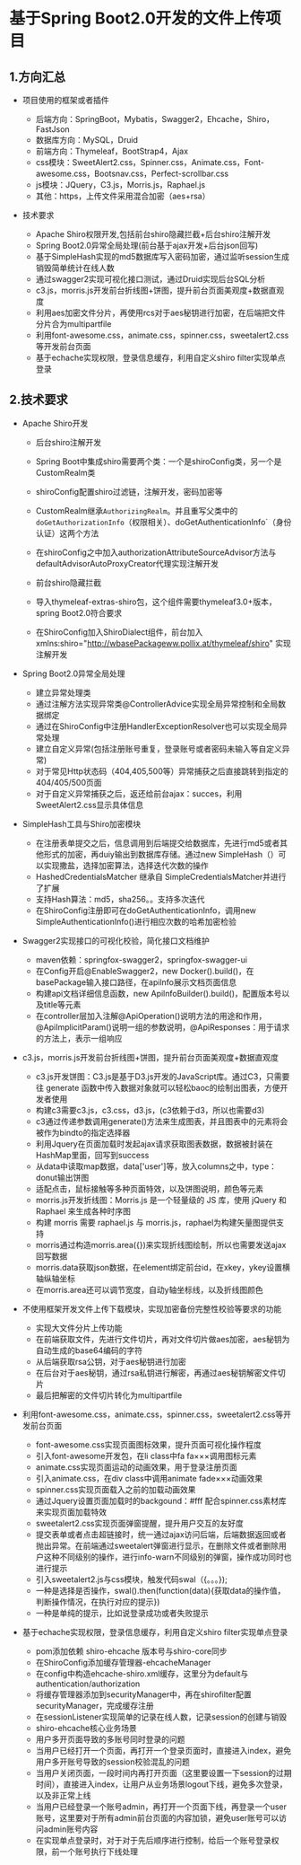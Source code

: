    # 基于Spring Boot2.0开发的文件上传项目
## 1.方向汇总

- 项目使用的框架或者插件
  - 后端方向：SpringBoot，Mybatis，Swagger2，Ehcache，Shiro，FastJson
  - 数据库方向：MySQL，Druid
  - 前端方向：Thymeleaf，BootStrap4，Ajax
  - css模块：SweetAlert2.css，Spinner.css，Animate.css，Font-awesome.css，Bootsnav.css，Perfect-scrollbar.css
  - js模块：JQuery，C3.js，Morris.js，Raphael.js
  - 其他：https，上传文件采用混合加密（aes+rsa）

- 技术要求
  - Apache Shiro权限开发,包括前台shiro隐藏拦截+后台shiro注解开发
  - Spring Boot2.0异常全局处理(前台基于ajax开发+后台json回写)
  - 基于SimpleHash实现的md5数据库写入密码加密，通过监听session生成销毁简单统计在线人数
  - 通过swagger2实现可视化接口测试，通过Druid实现后台SQL分析
  - c3.js，morris.js开发前台折线图+饼图，提升前台页面美观度+数据直观度
  - 利用aes加密文件分片，再使用rcs对于aes秘钥进行加密，在后端把文件分片合为multipartfile
  - 利用font-awesome.css，animate.css，spinner.css，sweetalert2.css等开发前台页面
  - 基于echache实现权限，登录信息缓存，利用自定义shiro filter实现单点登录


## 2.技术要求

- Apache Shiro开发

  - 后台shiro注解开发
   - Spring Boot中集成shiro需要两个类：一个是shiroConfig类，另一个是CustomRealm类
   - shiroConfig配置shiro过滤链，注解开发，密码加密等
   - CustomRealm继承`AuthorizingRealm`。并且重写父类中的`doGetAuthorizationInfo`（权限相关）、doGetAuthenticationInfo`（身份认证）这两个方法
   - 在shiroConfig之中加入authorizationAttributeSourceAdvisor方法与defaultAdvisorAutoProxyCreator代理实现注解开发

  - 前台shiro隐藏拦截
   - 导入thymeleaf-extras-shiro包，这个组件需要thymeleaf3.0+版本，spring Boot2.0符合要求
   - 在ShiroConfig加入ShiroDialect组件，前台加入xmlns:shiro="http://wbasePackageww.pollix.at/thymeleaf/shiro" 实现注解开发

- Spring Boot2.0异常全局处理
  - 建立异常处理类
   - 通过注解方法实现异常类@ControllerAdvice实现全局异常控制和全局数据绑定
   - 通过在ShiroConfig中注册HandlerExceptionResolver也可以实现全局异常处理
   - 建立自定义异常(包括注册账号重复，登录账号或者密码未输入等自定义异常)
   - 对于常见Http状态码（404,405,500等）异常捕获之后直接跳转到指定的404/405/500页面
   - 对于自定义异常捕获之后，返还给前台ajax：succes，利用SweetAlert2.css显示具体信息
- SimpleHash工具与Shiro加密模块
  - 在注册表单提交之后，信息调用到后端提交给数据库，先进行md5或者其他形式的加密，再duiy输出到数据库存储。通过new SimpleHash（）可以实现撒盐，选择加密算法，选择迭代次数的操作
  - HashedCredentialsMatcher 继承自 SimpleCredentialsMatcher并进行了扩展
   - 支持Hash算法：md5，sha256。。支持多次迭代
   - 在ShiroConfig注册即可在doGetAuthenticationInfo，调用new SimpleAuthenticationInfo()进行相应次数的哈希加密检验
- Swagger2实现接口的可视化校验，简化接口文档维护
  - maven依赖：springfox-swagger2，springfox-swagger-ui
  - 在Config开启@EnableSwagger2，new Docker().build()，在basePackage输入接口路径，在apilnfo展示文档页面信息
  - 构建api文档详细信息函数，new ApilnfoBuilder().build()，配置版本号以及title等元素
  - 在controller层加入注解@ApiOperation()说明方法的用途和作用，@ApiImplicitParam()说明一组的参数说明，@ApiResponses：用于请求的方法上，表示一组响应

- c3.js，morris.js开发前台折线图+饼图，提升前台页面美观度+数据直观度
  - c3.js开发饼图：C3.js是基于D3.js开发的JavaScript库。通过C3，只需要往 generate 函数中传入数据对象就可以轻松baoc的绘制出图表，方便开发者使用
   - 构建c3需要c3.js，c3.css，d3.js，(c3依赖于d3，所以也需要d3)
   - c3通过传递参数调用generate()方法来生成图表，并且图表中的元素将会被作为bindto的指定选择器
   - 利用Jquery在页面加载时发起ajax请求获取图表数据，数据被封装在HashMap里面，回写到success
   - 从data中读取map数据，data['user']等，放入columns之中，type：donut输出饼图
   - 适配点击，鼠标接触等多种页面特效，以及饼图说明，颜色等元素
  - morris.js开发折线图：Morris.js 是一个轻量级的 JS 库，使用  jQuery 和 Raphael 来生成各种时序图
   - 构建 morris 需要 raphael.js 与 morris.js，raphael为构建矢量图提供支持
   - morris通过构造morris.area({})来实现折线图绘制，所以也需要发送ajax回写数据
   - morris.data获取json数据，在element绑定前台id，在xkey，ykey设置横轴纵轴坐标
   - 在morris.area还可以调节宽度，自动y轴坐标线，以及折线图颜色
- 不使用框架开发文件上传下载模块，实现加密备份完整性校验等要求的功能
  - 实现大文件分片上传功能
   - 在前端获取文件，先进行文件切片，再对文件切片做aes加密，aes秘钥为自动生成的base64编码的字符
   - 从后端获取rsa公钥，对于aes秘钥进行加密
   - 在后台对于aes秘钥，通过rsa私钥进行解密，再通过aes秘钥解密文件切片
   - 最后把解密的文件切片转化为multipartfile

- 利用font-awesome.css，animate.css，spinner.css，sweetalert2.css等开发前台页面
  - font-awesome.css实现页面图标效果，提升页面可视化操作程度
   - 引入font-awesome开发包，在li class中fa fa×××调用图标元素
  - animate.css实现页面运动的动画效果，用于登录注册页面
   - 引入animate.css，在div class中调用animate fade×××动画效果
  - spinner.css实现页面载入之前的加载动画效果
   - 通过Jquery设置页面加载时的backgound：#fff 配合spinner.css素材库来实现页面加载特效
  - sweetalert2.css实现页面弹窗提醒，提升用户交互的友好度
   - 提交表单或者点击超链接时，统一通过ajax访问后端，后端数据返回或者抛出异常。在前端通过sweetalert弹窗进行显示，在删除文件或者删除用户这种不同级别的操作，进行info-warn不同级别的弹窗，操作成功同时也进行提示
   - 引入sweetalert2.js与css模块，触发代码swal（{。。。});
    - 一种是选择是否操作，swal().then(function(data){获取data的操作值，判断操作情况，在执行对应的提示})
    - 一种是单纯的提示，比如说登录成功或者失败提示


- 基于echache实现权限，登录信息缓存，利用自定义shiro filter实现单点登录
  - pom添加依赖 shiro-ehcache 版本号与shiro-core同步
  - 在ShiroConfig添加缓存管理器-ehcacheManager
  - 在config中构造ehcache-shiro.xml缓存，这里分为default与authentication/authorization
  - 将缓存管理器添加到securityManager中，再在shirofilter配置securityManager，完成缓存注册
  - 在sessionListener实现简单的记录在线人数，记录session的创建与销毁
  - shiro-ehcache核心业务场景
   - 用户多开页面导致的多账号同时登录的问题
    - 当用户已经打开一个页面，再打开一个登录页面时，直接进入index，避免用户多开账号导致的session校验混乱的问题
    - 当用户关闭页面，一段时间内再打开页面（这里要设置一下session的过期时间），直接进入index，让用户从业务场景logout下线，避免多次登录，以及非正常上线
    - 当用户已经登录一个账号admin，再打开一个页面下线，再登录一个user账号，这里要对于所有admin前台页面的内容加锁，避免user账号可以访问admin账号内容
  - 在实现单点登录时，对于对于先后顺序进行控制，给后一个账号登录权限，前一个账号执行下线处理
